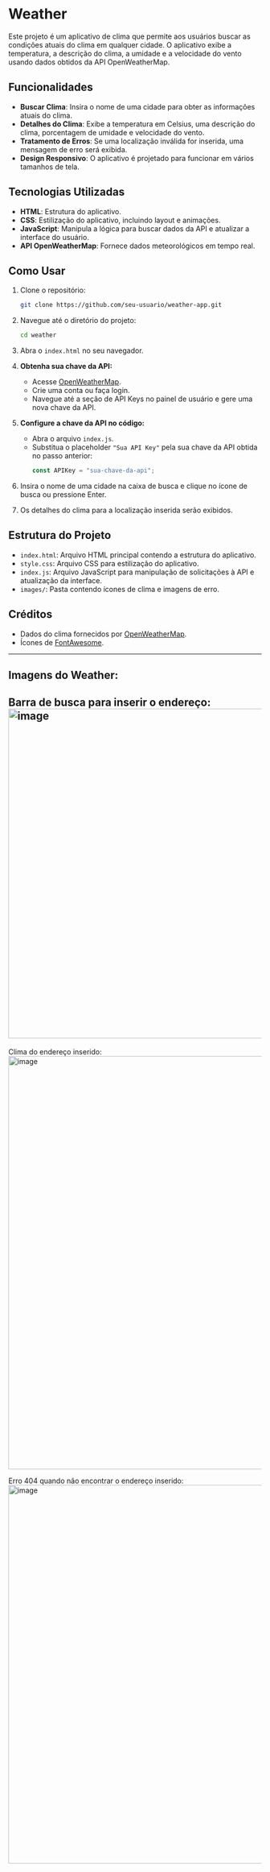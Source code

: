 # Weather

Este projeto é um aplicativo de clima que permite aos usuários buscar as condições atuais do clima em qualquer cidade. O aplicativo exibe a temperatura, a descrição do clima, a umidade e a velocidade do vento usando dados obtidos da API OpenWeatherMap.

## Funcionalidades

- **Buscar Clima**: Insira o nome de uma cidade para obter as informações atuais do clima.
- **Detalhes do Clima**: Exibe a temperatura em Celsius, uma descrição do clima, porcentagem de umidade e velocidade do vento.
- **Tratamento de Erros**: Se uma localização inválida for inserida, uma mensagem de erro será exibida.
- **Design Responsivo**: O aplicativo é projetado para funcionar em vários tamanhos de tela.

## Tecnologias Utilizadas

- **HTML**: Estrutura do aplicativo.
- **CSS**: Estilização do aplicativo, incluindo layout e animações.
- **JavaScript**: Manipula a lógica para buscar dados da API e atualizar a interface do usuário.
- **API OpenWeatherMap**: Fornece dados meteorológicos em tempo real.

## Como Usar

1. Clone o repositório:

   ```bash
   git clone https://github.com/seu-usuario/weather-app.git
   ```

2. Navegue até o diretório do projeto:

   ```bash
   cd weather
   ```

3. Abra o `index.html` no seu navegador.

4. **Obtenha sua chave da API:**

   - Acesse [OpenWeatherMap](https://openweathermap.org/).
   - Crie uma conta ou faça login.
   - Navegue até a seção de API Keys no painel de usuário e gere uma nova chave da API.

5. **Configure a chave da API no código:**

   - Abra o arquivo `index.js`.
   - Substitua o placeholder `"Sua API Key"` pela sua chave da API obtida no passo anterior:
     ```javascript
     const APIKey = "sua-chave-da-api";
     ```

6. Insira o nome de uma cidade na caixa de busca e clique no ícone de busca ou pressione Enter.

7. Os detalhes do clima para a localização inserida serão exibidos.

## Estrutura do Projeto

- `index.html`: Arquivo HTML principal contendo a estrutura do aplicativo.
- `style.css`: Arquivo CSS para estilização do aplicativo.
- `index.js`: Arquivo JavaScript para manipulação de solicitações à API e atualização da interface.
- `images/`: Pasta contendo ícones de clima e imagens de erro.

## Créditos

- Dados do clima fornecidos por [OpenWeatherMap](https://openweathermap.org/).
- Ícones de [FontAwesome](https://fontawesome.com/).

---
## Imagens do Weather:

Barra de busca para inserir o endereço:
<img width="655" alt="image" src="https://github.com/user-attachments/assets/191d712f-7622-4641-9838-884e08a7caca">
-
Clima do endereço inserido:
<img width="821" alt="image" src="https://github.com/user-attachments/assets/5b5b0c2c-2dd1-47fd-b3a9-f8c297e01382">

Erro 404 quando não encontrar o endereço inserido:
<img width="752" alt="image" src="https://github.com/user-attachments/assets/a2f06205-5cc6-48a7-927e-7daf0d5cd148">



